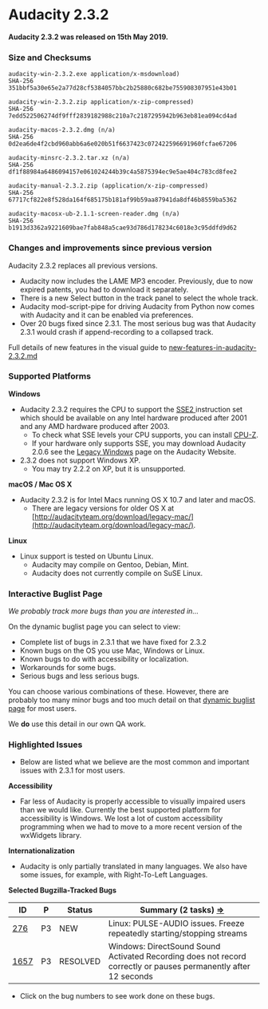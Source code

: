 # Audacity 2.3.2

**Audacity 2.3.2 was released on 15th May 2019.**

### Size and Checksums

```
audacity-win-2.3.2.exe application/x-msdownload)
SHA-256 351bbf5a30e65e2a77d28cf5384057bbc2b25880c682be755908307951e43b01

audacity-win-2.3.2.zip application/x-zip-compressed)
SHA-256 7edd522506274df9fff2839182988c210a7c2187295942b963eb81ea094cd4ad

audacity-macos-2.3.2.dmg (n/a) 
SHA-256 0d2ea6de4f2cbd960abb6a6e020b51f6637423c072422596691960fcfae67206

audacity-minsrc-2.3.2.tar.xz (n/a)
SHA-256 df1f88984a6486094157e061024244b39c4a5875394ec9e5ae404c783cd8fee2

audacity-manual-2.3.2.zip (application/x-zip-compressed)
SHA-256 67717cf822e8f528da164f685175b181af99b59aa87941da8df46b8559ba5362 

audacity-macosx-ub-2.1.1-screen-reader.dmg (n/a)
SHA-256 b1913d3362a9221609bae7fab848a5cae93d786d178234c6018e3c95ddfd9d62
```

### Changes and improvements since previous version

Audacity 2.3.2 replaces all previous versions.

* Audacity now includes the LAME MP3 encoder. Previously, due to now expired patents, you had to download it separately.
* There is a new Select button in the track panel to select the whole track.
* Audacity mod-script-pipe for driving Audacity from Python now comes with Audacity and it can be enabled via preferences.
* Over 20 bugs fixed since 2.3.1. The most serious bug was that Audacity 2.3.1 would crash if append-recording to a collapsed track.

Full details of new features in the visual guide to [new-features-in-audacity-2.3.2.md](new-features-in-audacity-2.3.2.md "mention")

### Supported Platforms

**Windows**

* Audacity 2.3.2 requires the CPU to support the [SSE2 ](http://en.wikipedia.org/wiki/SSE2)instruction set which should be available on any Intel hardware produced after 2001 and any AMD hardware produced after 2003.
  * To check what SSE levels your CPU supports, you can install [CPU-Z](http://www.cpuid.com/softwares/cpu-z.html).
  * If your hardware only supports SSE, you may download Audacity 2.0.6 see the [Legacy Windows](https://www.audacityteam.org/download/legacy-windows/) page on the Audacity Website.
* 2.3.2 does not support Windows XP.
  * You may try 2.2.2 on XP, but it is unsupported.

**macOS / Mac OS X**

* Audacity 2.3.2 is for Intel Macs running OS X 10.7 and later and macOS.
  * There are legacy versions for older OS X at [http://audacityteam.org/download/legacy-mac/](http://audacityteam.org/download/legacy-mac/).

**Linux**

* Linux support is tested on Ubuntu Linux.
  * Audacity may compile on Gentoo, Debian, Mint.
  * Audacity does not currently compile on SuSE Linux.

### Interactive Buglist Page

_We probably track more bugs than you are interested in..._

On the dynamic buglist page you can select to view:

* Complete list of bugs in 2.3.1 that we have fixed for 2.3.2
* Known bugs on the OS you use Mac, Windows or Linux.
* Known bugs to do with accessibility or localization.
* Workarounds for some bugs.
* Serious bugs and less serious bugs.

You can choose various combinations of these. However, there are probably too many minor bugs and too much detail on that [dynamic buglist page](<../../../../.gitbook/assets/Issues (9)>) for most users.

We **do** use this detail in our own QA work.

### Highlighted Issues

* Below are listed what we believe are the most common and important issues with 2.3.1 for most users.

**Accessibility**

* Far less of Audacity is properly accessible to visually impaired users than we would like. Currently the best supported platform for accessibility is Windows. We lost a lot of custom accessibility programming when we had to move to a more recent version of the wxWidgets library.

**Internationalization**

* Audacity is only partially translated in many languages. We also have some issues, for example, with Right-To-Left Languages.

**Selected Bugzilla-Tracked Bugs**

| **ID**                                                         | **P** | **Status** | **Summary (2 tasks)** [**⇒**](http://bugzilla.audacityteam.org/buglist.cgi?\&field0-0-0=bug\_id\&type0-0-0=equals\&value0-0-0=276\&field0-0-1=bug\_id\&type0-0-1=equals\&value0-0-1=1585\&field0-0-2=bug\_id\&type0-0-2=equals\&value0-0-2=1657\&field0-1-0=bug\_status\&type0-1-0=notequals\&value0-1-0=CLOSED) |
| -------------------------------------------------------------- | ----- | ---------- | ---------------------------------------------------------------------------------------------------------------------------------------------------------------------------------------------------------------------------------------------------------------------------------------------------------------- |
| [276](http://bugzilla.audacityteam.org/show\_bug.cgi?id=276)   | P3    | NEW        | Linux: PULSE-AUDIO issues. Freeze repeatedly starting/stopping streams                                                                                                                                                                                                                                           |
| [1657](http://bugzilla.audacityteam.org/show\_bug.cgi?id=1657) | P3    | RESOLVED   | Windows: DirectSound Sound Activated Recording does not record correctly or pauses permanently after 12 seconds                                                                                                                                                                                                  |

* Click on the bug numbers to see work done on these bugs.
